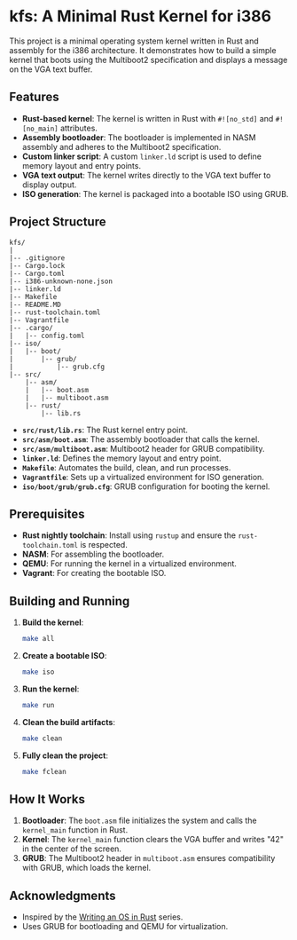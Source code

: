 # kfs: A Minimal Rust Kernel for i386

This project is a minimal operating system kernel written in Rust and assembly for the i386 architecture. It demonstrates how to build a simple kernel that boots using the Multiboot2 specification and displays a message on the VGA text buffer.

## Features

- **Rust-based kernel**: The kernel is written in Rust with `#![no_std]` and `#![no_main]` attributes.
- **Assembly bootloader**: The bootloader is implemented in NASM assembly and adheres to the Multiboot2 specification.
- **Custom linker script**: A custom `linker.ld` script is used to define memory layout and entry points.
- **VGA text output**: The kernel writes directly to the VGA text buffer to display output.
- **ISO generation**: The kernel is packaged into a bootable ISO using GRUB.

## Project Structure

```
kfs/
|
|-- .gitignore
|-- Cargo.lock
|-- Cargo.toml
|-- i386-unknown-none.json
|-- linker.ld
|-- Makefile
|-- README.MD
|-- rust-toolchain.toml
|-- Vagrantfile
|-- .cargo/
|   |-- config.toml
|-- iso/
|   |-- boot/
|       |-- grub/
|           |-- grub.cfg
|-- src/
    |-- asm/
    |   |-- boot.asm
    |   |-- multiboot.asm
    |-- rust/
        |-- lib.rs
```

- **`src/rust/lib.rs`**: The Rust kernel entry point.
- **`src/asm/boot.asm`**: The assembly bootloader that calls the kernel.
- **`src/asm/multiboot.asm`**: Multiboot2 header for GRUB compatibility.
- **`linker.ld`**: Defines the memory layout and entry point.
- **`Makefile`**: Automates the build, clean, and run processes.
- **`Vagrantfile`**: Sets up a virtualized environment for ISO generation.
- **`iso/boot/grub/grub.cfg`**: GRUB configuration for booting the kernel.

## Prerequisites

- **Rust nightly toolchain**: Install using `rustup` and ensure the `rust-toolchain.toml` is respected.
- **NASM**: For assembling the bootloader.
- **QEMU**: For running the kernel in a virtualized environment.
- **Vagrant**: For creating the bootable ISO.

## Building and Running

1. **Build the kernel**:

   ```sh
   make all
   ```

2. **Create a bootable ISO**:

   ```sh
   make iso
   ```

3. **Run the kernel**:

   ```sh
   make run
   ```

4. **Clean the build artifacts**:

   ```sh
   make clean
   ```

5. **Fully clean the project**:
   ```sh
   make fclean
   ```

## How It Works

1. **Bootloader**: The `boot.asm` file initializes the system and calls the `kernel_main` function in Rust.
2. **Kernel**: The `kernel_main` function clears the VGA buffer and writes "42" in the center of the screen.
3. **GRUB**: The Multiboot2 header in `multiboot.asm` ensures compatibility with GRUB, which loads the kernel.

## Acknowledgments

- Inspired by the [Writing an OS in Rust](https://os.phil-opp.com/) series.
- Uses GRUB for bootloading and QEMU for virtualization.
